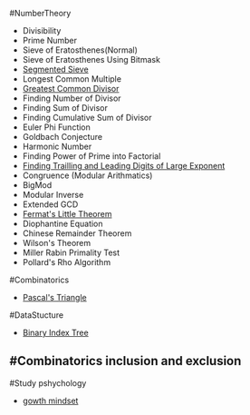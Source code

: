 #NumberTheory
+ Divisibility  
+ Prime Number  
+ Sieve of Eratosthenes(Normal)  
+ Sieve of Eratosthenes Using Bitmask  
+ [Segmented Sieve](http://www.geeksforgeeks.org/segmented-sieve/)  
+ Longest Common Multiple  
+ [Greatest Common Divisor](https://www.youtube.com/watch?v=fwuj4yzoX1o)  
+ Finding Number of Divisor  
+ Finding Sum of Divisor  
+ Finding Cumulative Sum of Divisor  
+ Euler Phi Function  
+ Goldbach Conjecture  
+ Harmonic Number
+ Finding Power of Prime into Factorial  
+ [Finding Trailling and Leading Digits of Large Exponent](http://www.sosmath.com/CBB/viewtopic.php?t=33137)  
+ Congruence (Modular Arithmatics)  
+ BigMod
+ Modular Inverse  
+ Extended GCD  
+ [Fermat's Little Theorem](https://www.youtube.com/watch?v=w0ZQvZLx2KA)  
+ Diophantine Equation  
+ Chinese Remainder Theorem  
+ Wilson's Theorem  
+ Miller Rabin Primality Test  
+ Pollard's Rho Algorithm  


#Combinatorics
+ [Pascal's Triangle](http://hanoiparis.com/construct.php?page=paysagetxt&idfam=25&idpays=1421)  

#DataStucture

+ [Binary Index Tree](https://stackoverflow.com/questions/15439233/bitusing-a-binary-indexed-tree)  

#Combinatorics
inclusion and exclusion
-----------------------


#Study pshychology
+ [gowth mindset](https://www.youtube.com/watch?v=ElVUqv0v1EE)  





